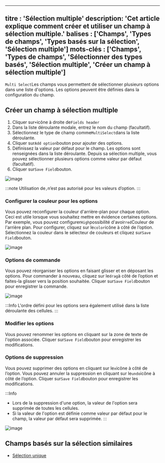 ***

titre : 'Sélection multiple'
description: 'Cet article explique comment créer et utiliser un champ à sélection multiple.'
balises : \['Champs', 'Types de champs', 'Types basés sur la sélection', 'Sélection multiple']
mots-clés : \['Champs', 'Types de champs', 'Sélectionner des types basés', 'Sélection multiple', 'Créer un champ à sélection multiple']
---------------------------------------------------------------------------------------------------------------------------------------

`Multi Select`Les champs vous permettent de sélectionner plusieurs options dans une liste d'options. Les options peuvent être définies dans la configuration du champ.

## Créer un champ à sélection multiple

1. Cliquer sur`+`icône à droite de`Fields header`
2. Dans la liste déroulante modale, entrez le nom du champ (facultatif).
3. Sélectionnez le type de champ comme`MultiSelect`dans la liste déroulante.
4. Cliquer sur`Add option`bouton pour ajouter des options.
5. Définissez la valeur par défaut pour le champ. Les options sont renseignées dans la liste déroulante. Depuis sa sélection multiple, vous pouvez sélectionner plusieurs options comme valeur par défaut (facultatif).
6. Cliquer sur`Save Field`bouton.

![image](/img/v2/fields/types/multiselect.png)

:::note
Utilisation de`,`n’est pas autorisé pour les valeurs d’option.
:::

### Configurer la couleur pour les options

Vous pouvez reconfigurer la couleur d'arrière-plan pour chaque option. Ceci est utile lorsque vous souhaitez mettre en évidence certaines options. Par exemple, vous pouvez configurer`High`possibilité d'avoir`red`Couleur de l'arrière plan.
Pour configurer, cliquez sur le`color`icône à côté de l’option. Sélectionnez la couleur dans le sélecteur de couleurs et cliquez sur`Save Field`bouton.

![image](/img/v2/fields/types/options-change-colour.png)

### Options de commande

Vous pouvez réorganiser les options en faisant glisser et en déposant les options. Pour commander à nouveau, cliquez sur le`drag`à côté de l’option et faites-la glisser vers la position souhaitée. Cliquer sur`Save Field`bouton pour enregistrer la commande.

![image](/img/v2/fields/types/options-reorder.png)

:::Info
L'ordre défini pour les options sera également utilisé dans la liste déroulante des cellules.
:::

### Modifier les options

Vous pouvez renommer les options en cliquant sur la zone de texte de l'option associée. Cliquer sur`Save Field`bouton pour enregistrer les modifications.

### Options de suppression

Vous pouvez supprimer des options en cliquant sur le`x`icône à côté de l’option. Vous pouvez annuler la suppression en cliquant sur le`undo`icône à côté de l’option. Cliquer sur`Save Field`bouton pour enregistrer les modifications.

:::Info

* Lors de la suppression d'une option, la valeur de l'option sera supprimée de toutes les cellules.
* Si la valeur de l'option est définie comme valeur par défaut pour le champ, la valeur par défaut sera supprimée.
  :::

![image](/img/v2/fields/types/options-remove.png)

## Champs basés sur la sélection similaires

* [Sélection unique](010.single-select.md)
